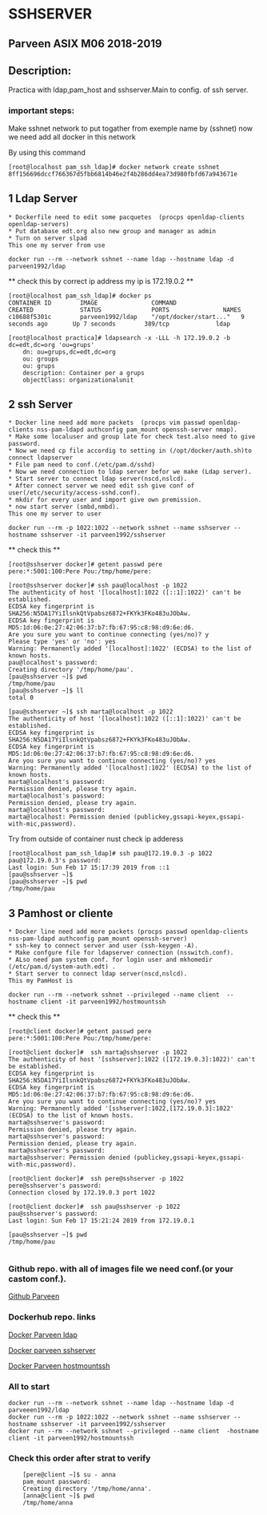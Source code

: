 # SSHSERVER

## Parveen ASIX M06 2018-2019

## Description:

Practica with ldap,pam_host and sshserver.Main to config. of ssh server. 

### important steps:


Make sshnet network to put togather from exemple name by (sshnet)
now we need add all docker in this network

By using this command

```
[root@localhost pam_ssh_ldap]# docker network create sshnet
8ff156696dccf766367d5fbb6814b46e2f4b286dd4ea73d980fbfd67a943671e
```

## 1 Ldap Server
	* Dockerfile need to edit some pacquetes  (procps openldap-clients openldap-servers)
	* Put database edt.org also new group and manager as admin
	* Turn on server slpad	
	This one my server from use
	
```
docker run --rm --network sshnet --name ldap --hostname ldap -d parveen1992/ldap
```

** check this by correct ip address my ip is 172.19.0.2 **

```
[root@localhost pam_ssh_ldap]# docker ps 
CONTAINER ID        IMAGE               COMMAND                  CREATED             STATUS              PORTS               NAMES
c10688f5301c        parveen1992/ldap    "/opt/docker/start..."   9 seconds ago       Up 7 seconds        389/tcp             ldap

[root@localhost practica]# ldapsearch -x -LLL -h 172.19.0.2 -b dc=edt,dc=org 'ou=grups'
	dn: ou=grups,dc=edt,dc=org
	ou: groups
	ou: grups
	description: Container per a grups
	objectClass: organizationalunit
```

## 2 ssh Server
	
	* Docker line need add more packets  (procps vim passwd openldap-clients nss-pam-ldapd authconfig pam_mount openssh-server nmap).
	* Make some localuser and group late for check test.also need to give password.
	* Now we need cp file accordig to setting in (/opt/docker/auth.sh)to connect ldapserver 	
	* File pam need to conf.(/etc/pam.d/sshd)	
	* Now we need connection to ldap server befor we make (Ldap server).
	* Start server to connect ldap server(nscd,nslcd).
	* After connect server we need edit ssh give conf of user(/etc/security/access-sshd.conf).
	* mkdir for every user and import give own premission.
	* now start server (smbd,nmbd).
	This one my server to user
	
```
docker run --rm -p 1022:1022 --network sshnet --name sshserver --hostname sshserver -it parveen1992/sshserver
```

** check this **
	
```
[root@sshserver docker]# getent passwd pere
pere:*:5001:100:Pere Pou:/tmp/home/pere:

[root@sshserver docker]# ssh pau@localhost -p 1022
The authenticity of host '[localhost]:1022 ([::1]:1022)' can't be established.
ECDSA key fingerprint is SHA256:N5DA17YiIlsnkQtVpabsz6872+FKYk3FKo483uJObAw.
ECDSA key fingerprint is MD5:1d:06:0e:27:42:06:37:b7:fb:67:95:c8:98:d9:6e:d6.
Are you sure you want to continue connecting (yes/no)? y
Please type 'yes' or 'no': yes
Warning: Permanently added '[localhost]:1022' (ECDSA) to the list of known hosts.
pau@localhost's password: 
Creating directory '/tmp/home/pau'.
[pau@sshserver ~]$ pwd
/tmp/home/pau
[pau@sshserver ~]$ ll
total 0

[pau@sshserver ~]$ ssh marta@localhost -p 1022
The authenticity of host '[localhost]:1022 ([::1]:1022)' can't be established.
ECDSA key fingerprint is SHA256:N5DA17YiIlsnkQtVpabsz6872+FKYk3FKo483uJObAw.
ECDSA key fingerprint is MD5:1d:06:0e:27:42:06:37:b7:fb:67:95:c8:98:d9:6e:d6.
Are you sure you want to continue connecting (yes/no)? yes
Warning: Permanently added '[localhost]:1022' (ECDSA) to the list of known hosts.
marta@localhost's password: 
Permission denied, please try again.
marta@localhost's password: 
Permission denied, please try again.
marta@localhost's password: 
marta@localhost: Permission denied (publickey,gssapi-keyex,gssapi-with-mic,password).
```
Try from outside of container nust check ip adderess

```
[root@localhost pam_ssh_ldap]# ssh pau@172.19.0.3 -p 1022
pau@172.19.0.3's password: 
Last login: Sun Feb 17 15:17:39 2019 from ::1
[pau@sshserver ~]$ 
[pau@sshserver ~]$ pwd
/tmp/home/pau
```


## 3 Pamhost or cliente
	
	* Docker line need add more packets (procps passwd openldap-clients nss-pam-ldapd authconfig pam_mount openssh-server)
	* ssh-key to connect server and user (ssh-keygen -A).
	* Make confgure file for ldapserver connection (nsswitch.conf).
	* ALso need pam system conf. for login user and mkhomedir (/etc/pam.d/system-auth.edt) .
	* Start server to connect ldap server(nscd,nslcd).
	This my PamHost is
	
```
docker run --rm --network sshnet --privileged --name client  --hostname client -it parveen1992/hostmountssh
```

** check this ** 
	
```
[root@client docker]# getent passwd pere
pere:*:5001:100:Pere Pou:/tmp/home/pere:

[root@client docker]#  ssh marta@sshserver -p 1022
The authenticity of host '[sshserver]:1022 ([172.19.0.3]:1022)' can't be established.
ECDSA key fingerprint is SHA256:N5DA17YiIlsnkQtVpabsz6872+FKYk3FKo483uJObAw.
ECDSA key fingerprint is MD5:1d:06:0e:27:42:06:37:b7:fb:67:95:c8:98:d9:6e:d6.
Are you sure you want to continue connecting (yes/no)? yes
Warning: Permanently added '[sshserver]:1022,[172.19.0.3]:1022' (ECDSA) to the list of known hosts.
marta@sshserver's password: 
Permission denied, please try again.
marta@sshserver's password: 
Permission denied, please try again.
marta@sshserver's password: 
marta@sshserver: Permission denied (publickey,gssapi-keyex,gssapi-with-mic,password).

[root@client docker]#  ssh pere@sshserver -p 1022
pere@sshserver's password: 
Connection closed by 172.19.0.3 port 1022

[root@client docker]#  ssh pau@sshserver -p 1022
pau@sshserver's password: 
Last login: Sun Feb 17 15:21:24 2019 from 172.19.0.1

[pau@sshserver ~]$ pwd
/tmp/home/pau


```	



### Github repo. with all of images file we need conf.(or your castom conf.). 

[Github Parveen](https://github.com/parveen1/sshdldappam)


### Dockerhub repo. links

[Docker Parveen ldap](https://hub.docker.com/r/parveen1992/ldap)

[Docker parveen sshserver](https://hub.docker.com/r/parveen1992/sshserver)

[Docker Parveen hostmountssh](https://hub.docker.com/r/parveen1992/hostmountssh)

### All to start

```
docker run --rm --network sshnet --name ldap --hostname ldap -d parveeen1992/ldap
docker run --rm -p 1022:1022 --network sshnet --name sshserver --hostname sshserver -it parveen1992/sshserver
docker run --rm --network sshnet --privileged --name client  -hostname client -it parveen1992/hostmountssh
```

### Check this order after strat to verify

```
	[pere@client ~]$ su - anna
	pam_mount password:
	Creating directory '/tmp/home/anna'.
	[anna@client ~]$ pwd
	/tmp/home/anna
```
